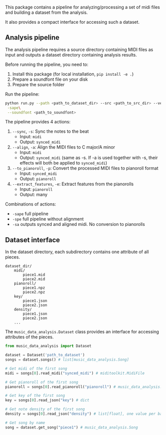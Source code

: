 This package contains a pipeline for analyzing/processing a set of midi files and building a dataset from the analysis.

It also provides a compact interface for accessing such a dataset.


## Analysis pipeline

The analysis pipeline requires a source directory containing MIDI files as input and outputs a dataset directory containing analysis results.

Before running the pipeline, you need to:
1. Install this package (for local installation, `pip install -e .`)
2. Prepare a soundfont file on your disk
3. Prepare the source folder 

Run the pipeline:

```bash
python run.py --path <path_to_dataset_dir> --src <path_to_src_dir> --verbose\
 -sape\
 --soundfont <path_to_soundfont>
```

The pipeline provides 4 actions:

1. `--sync`, `-s`: Sync the notes to the beat
    - Input: `midi`
    - Output: `synced_midi`
2. `--align`, `-a`: Align the MIDI files to C major/A minor
    - Input: `midi`
    - Output: `synced_midi` (same as -s. If -a is used together with -s, their effects will both be applied to `synced_midi`)
3. `--to_pianoroll`, `-p`: Convert the processed MIDI files to pianoroll format
    - Input: `synced_midi`
    - Output: `pianoroll`
4. `--extract_features`, `-e`: Extract features from the pianorolls
    - Input: `pianoroll`
    - Output: many

Combinations of actions:

- `-sape` full pipeline
- `-spe` full pipeline without alignment
- `-sa` outputs synced and aligned midi. No conversion to pianorolls

## Dataset interface

In the dataset directory, each subdirectory contains one attribute of all pieces.

```
dataset_dir/
    midi/
        piece1.mid
        piece2.mid
    pianoroll/
        piece1.npz
        piece2.npz
    key/
        piece1.json
        piece2.json
    density/
        piece1.json
        piece2.json
    ...
```

The `music_data_analysis.Dataset` class provides an interface for accessing attributes of the pieces.

```python
from music_data_analysis import Dataset

dataset = Dataset('path_to_dataset')
songs = dataset.songs() # list[music_data_analysis.Song]

# Get midi of the first song
midi = songs[0].read_midi("synced_midi") # miditoolkit.MidiFile

# Get pianoroll of the first song
pianoroll = songs[0].read_pianoroll("pianoroll") # music_data_analysis.Pianoroll

# Get key of the first song
key = songs[0].read_json("key") # dict

# Get note density of the first song
density = songs[0].read_json("density") # list[float], one value per bar

# Get song by name
song = dataset.get_song("piece1") # music_data_analysis.Song
```

